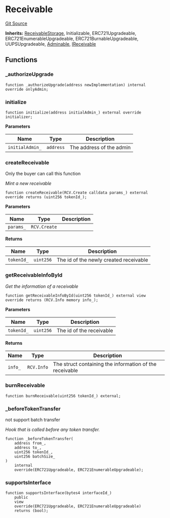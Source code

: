 # Receivable

[Git Source](https://github.com/bsostech/isle/blob/1b9b42ecc99464a07a9859078c2c7bc923a6500d/docs/reference)

**Inherits:**
[ReceivableStorage](/docs/reference/ReceivableStorage.md), Initializable, ERC721Upgradeable, ERC721EnumerableUpgradeable, ERC721BurnableUpgradeable, UUPSUpgradeable, [Adminable](/docs/reference/abstracts/Adminable.md), [IReceivable](/docs/reference/interfaces/IReceivable.md)

## Functions

### \_authorizeUpgrade

```solidity
function _authorizeUpgrade(address newImplementation) internal override onlyAdmin;
```

### initialize

```solidity
function initialize(address initialAdmin_) external override initializer;
```

**Parameters**

| Name            | Type      | Description              |
| --------------- | --------- | ------------------------ |
| `initialAdmin_` | `address` | The address of the admin |

### createReceivable

Only the buyer can call this function

_Mint a new receivable_

```solidity
function createReceivable(RCV.Create calldata params_) external override returns (uint256 tokenId_);
```

**Parameters**

| Name      | Type         | Description |
| --------- | ------------ | ----------- |
| `params_` | `RCV.Create` |             |

**Returns**

| Name       | Type      | Description                            |
| ---------- | --------- | -------------------------------------- |
| `tokenId_` | `uint256` | The id of the newly created receivable |

### getReceivableInfoById

_Get the information of a receivable_

```solidity
function getReceivableInfoById(uint256 tokenId_) external view override returns (RCV.Info memory info_);
```

**Parameters**

| Name       | Type      | Description              |
| ---------- | --------- | ------------------------ |
| `tokenId_` | `uint256` | The id of the receivable |

**Returns**

| Name    | Type       | Description                                             |
| ------- | ---------- | ------------------------------------------------------- |
| `info_` | `RCV.Info` | The struct containing the information of the receivable |

### burnReceivable

```solidity
function burnReceivable(uint256 tokenId_) external;
```

### \_beforeTokenTransfer

not support batch transfer

_Hook that is called before any token transfer._

```solidity
function _beforeTokenTransfer(
    address from_,
    address to_,
    uint256 tokenId_,
    uint256 batchSize_
)
    internal
    override(ERC721Upgradeable, ERC721EnumerableUpgradeable);
```

### supportsInterface

```solidity
function supportsInterface(bytes4 interfaceId_)
    public
    view
    override(ERC721Upgradeable, ERC721EnumerableUpgradeable)
    returns (bool);
```
